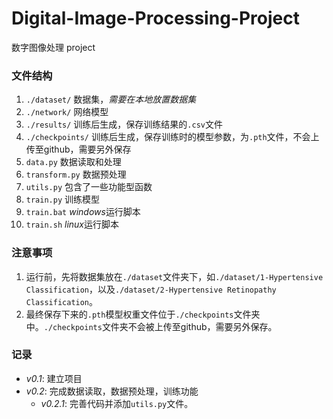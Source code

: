 # Digital-Image-Processing-Project
数字图像处理 project

### 文件结构

1. `./dataset/` 数据集，*需要在本地放置数据集*
2. `./network/` 网络模型
3. `./results/` 训练后生成，保存训练结果的`.csv`文件
4. `./checkpoints/` 训练后生成，保存训练时的模型参数，为`.pth`文件，不会上传至github，需要另外保存
5. `data.py` 数据读取和处理
6. `transform.py` 数据预处理
7. `utils.py` 包含了一些功能型函数
8. `train.py` 训练模型
9. `train.bat` *windows*运行脚本
10. `train.sh` *linux*运行脚本

### 注意事项

1. 运行前，先将数据集放在`./dataset`文件夹下，如`./dataset/1-Hypertensive Classification`，以及`./dataset/2-Hypertensive Retinopathy Classification`。
2. 最终保存下来的`.pth`模型权重文件位于`./checkpoints`文件夹中。`./checkpoints`文件夹不会被上传至github，需要另外保存。

### 记录

- *v0.1*: 建立项目
- *v0.2*: 完成数据读取，数据预处理，训练功能
  - *v0.2.1*: 完善代码并添加`utils.py`文件。